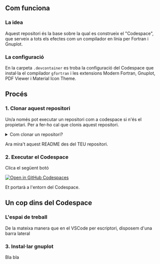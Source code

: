## Com funciona
### La idea
Aquest repositori és la base sobre la qual es construeix el "Codespace", que serveix a tots els efectes com un compilador en línia per Fortran i Gnuplot.
### La configuració
En la carpeta `.devcontainer` es troba la configuració del Codespace que instal·la el compilador `gfortran` i les extensions Modern Fortran, Gnuplot, PDF Viewer i Material Icon Theme.
## Procés
### 1. Clonar aquest repositori
Un/a només pot executar un repositori com a codespace si n'és el propietari. Per a fer-ho cal que clonis aquest repositori. 
<details>
<summary>Com clonar un repositori?</summary>
  1. Cliques a "fork" a dalt a la dreta.
  
  <img width="941" alt="fork_example" src="https://github.com/user-attachments/assets/837b49ec-72d8-4697-972d-3f07d4ffebdd">
  
  2. Si vols li dones un nom diferent (el repositori serà una còpia idèntica, però serà la teva còpia, pots fer amb ella el que vulguis) o si vols deixes el per defecte. Li dones a "Create Fork".

  <img width="571" alt="Screenshot 2024-09-28 at 23-28-54 Fork Mapaor_compilador-fortran" src="https://github.com/user-attachments/assets/255c396c-483b-4224-8591-98c7cb50c671">
  
  Tardarà uns pocs segons i de seguida tindràs un nou repositori en el teu perfil. 
</details>

Ara mira't aquest README des del TEU repositori.
### 2. Executar el Codespace
Clica el següent botó

[![Open in GitHub Codespaces](https://github.com/codespaces/badge.svg)](https://codespaces.new/Mapaor/compilador-fortran?quickstart=1)

Et portarà a l'entorn del Codespace.
## Un cop dins del Codespace
### L'espai de treball
De la mateixa manera que en el VSCode per escriptori, disposem d'una barra lateral 
### 3. Instal·lar gnuplot
Bla bla

